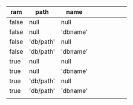 


|  ram  |    path   |   name   |     |     |     |     |     |     |
| ----- | --------- | -------- | --- | --- | --- | --- | --- | --- |
| false | null      | null     |     |     |     |     |     |     |
| false | null      | 'dbname' |     |     |     |     |     |     |
| false | 'db/path' | null     |     |     |     |     |     |     |
| false | 'db/path' | 'dbname' |     |     |     |     |     |     |
| true  | null      | null     |     |     |     |     |     |     |
| true  | null      | 'dbname' |     |     |     |     |     |     |
| true  | 'db/path' | null     |     |     |     |     |     |     |
| true  | 'db/path' | 'dbname' |     |     |     |     |     |     |
|       |           |          |     |     |     |     |     |     |